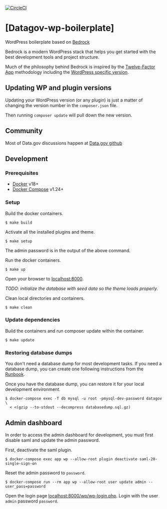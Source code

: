[![CircleCI](https://circleci.com/gh/GSA/datagov-wp-boilerplate.svg?style=svg)](https://circleci.com/gh/GSA/datagov-wp-boilerplate)

# [Datagov-wp-boilerplate]

WordPress boilerplate based on [Bedrock](https://github.com/roots/bedrock)

Bedrock is a modern WordPress stack that helps you get started with the best development tools and project structure.

Much of the philosophy behind Bedrock is inspired by the [Twelve-Factor App](http://12factor.net/) methodology including the [WordPress specific version](https://roots.io/twelve-factor-wordpress/).

## Updating WP and plugin versions

Updating your WordPress version (or any plugin) is just a matter of changing the version number in the `composer.json` file.

Then running `composer update` will pull down the new version.

## Community

Most of Data.gov discussions happen at [Data.gov github](https://github.com/gsa/data.gov/issues)


## Development

### Prerequisites

- [Docker](https://docs.docker.com/install/) v18+
- [Docker Compose](https://docs.docker.com/compose/) v1.24+

### Setup

Build the docker containers.

    $ make build

Activate all the installed plugins and theme.

    $ make setup

The admin password is in the output of the above command.

Run the docker containers.

    $ make up

Open your browser to [localhost:8000](http://localhost:8000/).

_TODO: initialize the database with seed data so the theme loads properly._

Clean local directories and containers.

    $ make clean


### Update dependencies

Build the containers and run composer update within the container.

    $ make update


### Restoring database dumps

You don't need a database dump for most development tasks. If you need
a database dump, you can create one following instructions from the
[Runbook](https://github.com/GSA/datagov-deploy/wiki/Runbook#wwwdatagov).

Once you have the database dump, you can restore it for your local development
environment.

    $ docker-compose exec -T db mysql -u root -pmysql-dev-password datagov \
      < <(gzip --to-stdout --decompress databasedump.sql.gz)

## Admin dashboard

In order to access the admin dashboard for development, you must first disable
saml and update the admin password.

First, deactivate the saml plugin.

    $ docker-compose exec app wp --allow-root plugin deactivate saml-20-single-sign-on

Reset the admin password to `password`.

    $ docker-compose run --rm app wp --allow-root user update admin --user_pass=password

Open the login page
[localhost:8000/wp/wp-login.php](http://localhost:8000/wp/wp-login.php). Login
with the user `admin` password `password`.
